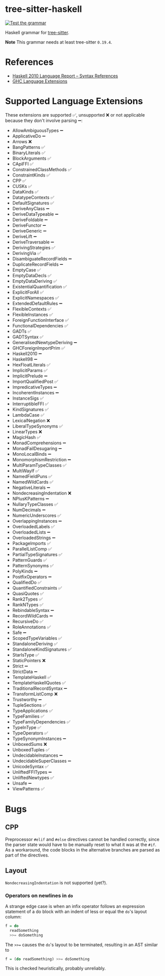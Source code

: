 # tree-sitter-haskell

[![Test the grammar](https://github.com/tree-sitter/tree-sitter-haskell/actions/workflows/test.yml/badge.svg)](https://github.com/tree-sitter/tree-sitter-haskell/actions/workflows/test.yml)

Haskell grammar for [tree-sitter].

**Note** This grammar needs at least tree-sitter `0.19.4`.

# References

* [Haskell 2010 Language Report – Syntax References](ref)
* [GHC Language Extensions](ext)

# Supported Language Extensions

These extensions are supported ✅, unsupported ❌ or not applicable because they don't involve parsing ➖️:

* AllowAmbiguousTypes ➖️
* ApplicativeDo ➖️
* Arrows ❌
* BangPatterns ✅
* BinaryLiterals ✅
* BlockArguments ✅
* CApiFFI ✅
* ConstrainedClassMethods ✅
* ConstraintKinds ✅
* CPP ✅
* CUSKs ✅
* DataKinds ✅
* DatatypeContexts ✅
* DefaultSignatures ✅
* DeriveAnyClass ➖️
* DeriveDataTypeable ➖️
* DeriveFoldable ➖️
* DeriveFunctor ➖️
* DeriveGeneric ➖️
* DeriveLift ➖️
* DeriveTraversable ➖️
* DerivingStrategies ✅
* DerivingVia ✅
* DisambiguateRecordFields ➖️
* DuplicateRecordFields ➖️
* EmptyCase ✅
* EmptyDataDecls ✅
* EmptyDataDeriving ✅
* ExistentialQuantification ✅
* ExplicitForAll ✅
* ExplicitNamespaces ✅
* ExtendedDefaultRules ➖️
* FlexibleContexts ✅
* FlexibleInstances ✅
* ForeignFunctionInterface ✅
* FunctionalDependencies ✅
* GADTs ✅
* GADTSyntax ✅
* GeneralisedNewtypeDeriving ➖️
* GHCForeignImportPrim ✅
* Haskell2010 ➖️
* Haskell98 ➖️
* HexFloatLiterals ✅
* ImplicitParams ✅
* ImplicitPrelude ➖️
* ImportQualifiedPost ✅
* ImpredicativeTypes ➖️
* IncoherentInstances ➖️
* InstanceSigs ✅
* InterruptibleFFI ✅
* KindSignatures ✅
* LambdaCase ✅
* LexicalNegation ❌
* LiberalTypeSynonyms ✅
* LinearTypes ❌
* MagicHash ✅
* MonadComprehensions ➖️
* MonadFailDesugaring ➖️
* MonoLocalBinds ➖️
* MonomorphismRestriction ➖️
* MultiParamTypeClasses ✅
* MultiWayIf ✅
* NamedFieldPuns ✅
* NamedWildCards ✅
* NegativeLiterals ➖️
* NondecreasingIndentation ❌
* NPlusKPatterns ➖️
* NullaryTypeClasses ✅
* NumDecimals ➖️
* NumericUnderscores ✅
* OverlappingInstances ➖️
* OverloadedLabels ✅
* OverloadedLists ➖️
* OverloadedStrings ➖️
* PackageImports ✅
* ParallelListComp ✅
* PartialTypeSignatures ✅
* PatternGuards ✅
* PatternSynonyms ✅
* PolyKinds ➖️
* PostfixOperators ➖️
* QualifiedDo ✅
* QuantifiedConstraints ✅
* QuasiQuotes ✅
* Rank2Types ✅
* RankNTypes ✅
* RebindableSyntax ➖️
* RecordWildCards ➖️
* RecursiveDo ✅
* RoleAnnotations ✅
* Safe ➖️
* ScopedTypeVariables ✅
* StandaloneDeriving ✅
* StandaloneKindSignatures ✅
* StarIsType ✅
* StaticPointers ❌
* Strict ➖️
* StrictData ➖️
* TemplateHaskell ✅
* TemplateHaskellQuotes ✅
* TraditionalRecordSyntax ➖️
* TransformListComp ❌
* Trustworthy ➖️
* TupleSections ✅
* TypeApplications ✅
* TypeFamilies ✅
* TypeFamilyDependencies ✅
* TypeInType ✅
* TypeOperators ✅
* TypeSynonymInstances ➖️
* UnboxedSums ❌
* UnboxedTuples ✅
* UndecidableInstances ➖️
* UndecidableSuperClasses ➖️
* UnicodeSyntax ✅
* UnliftedFFITypes ➖️
* UnliftedNewtypes ✅
* Unsafe ➖️
* ViewPatterns ✅

# Bugs

## CPP

Preprocessor `#elif` and `#else` directives cannot be handled correctly, since the parser state would have to be
manually reset to what it was at the `#if`.
As a workaround, the code blocks in the alternative branches are parsed as part of the directives.

## Layout

`NondecreasingIndentation` is not supported (yet?).

### Operators on newlines in `do`

A strange edge case is when an infix operator follows an expression statement of a do block with an indent of less or equal the `do`'s layout column:

```haskell
f = do
  readSomething
  >>= doSomething
```

The `>>=` causes the `do`'s layout to be terminated, resulting in an AST similar to

```haskell
f = (do readSomething) >>= doSomething
```

This is checked heuristically, probably unreliably.

[tree-sitter]: https://github.com/tree-sitter/tree-sitter
[ref]: https://www.haskell.org/onlinereport/haskell2010/haskellch10.html
[ext]: https://downloads.haskell.org/~ghc/latest/docs/html/users_guide/exts/table.html
